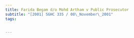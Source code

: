 ```yaml
---
title: Farida Begam d/o Mohd Artham v Public Prosecutor 
subtitle: "[2001] SGHC 335 / 08\_November\_2001"
tags:


---
```


